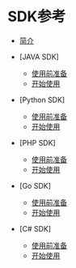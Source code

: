 # SDK参考

-   [简介](简介.md)
-   [JAVA SDK]
    -   [使用前准备](使用前准备-JAVA.md)
    -   [开始使用](开始使用-JAVA.md)

-   [Python SDK]
    -   [使用前准备](使用前准备-Python.md)
    -   [开始使用](开始使用-Python.md)

-   [PHP SDK]
    -   [使用前准备](使用前准备-PHP.md)
    -   [开始使用](开始使用-PHP.md)

-   [Go SDK]
    -   [使用前准备](使用前准备-GO.md)
    -   [开始使用](开始使用-GO.md)

-   [C\# SDK]
    -   [使用前准备](使用前准备-C.md)
    -   [开始使用](开始使用-C.md)

